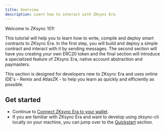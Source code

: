 ```yaml
---
title: Overview
description: Learn how to interact with ZKsync Era
---
```


Welcome to ZKsync 101!

This tutorial will help you to learn how to write, compile and deploy smart contracts to ZKsync Era.
In the first step, you will build and deploy a simple contract and interact with it by sending messages.
The second section will have you creating your own ERC20 token and the final section will
introduce a specialized feature of ZKsync Era, native account abstraction and paymasters.

This section is designed for developers new to ZKsync Era and uses online IDE's - Remix and AtlasZK -
to help you learn as quickly and efficiently as possible.

## Get started

- Continue to [Connect ZKsync Era to your wallet](connect-zksync).
- If you are familiar with ZKsync Era and want to develop using zksync-cli locally
  on your machine, you can jump over to the [Quickstart](/build/quick-start) section.
